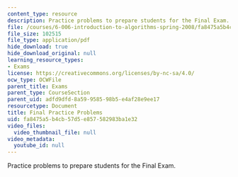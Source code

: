 ```yaml
---
content_type: resource
description: Practice problems to prepare students for the Final Exam.
file: /courses/6-006-introduction-to-algorithms-spring-2008/fa8475a5b4cb57d5e857582983ba1e32_final.pdf
file_size: 102515
file_type: application/pdf
hide_download: true
hide_download_original: null
learning_resource_types:
- Exams
license: https://creativecommons.org/licenses/by-nc-sa/4.0/
ocw_type: OCWFile
parent_title: Exams
parent_type: CourseSection
parent_uid: adfd9dfd-8a59-9585-98b5-e4af28e9ee17
resourcetype: Document
title: Final Practice Problems
uid: fa8475a5-b4cb-57d5-e857-582983ba1e32
video_files:
  video_thumbnail_file: null
video_metadata:
  youtube_id: null
---
```

Practice problems to prepare students for the Final Exam.